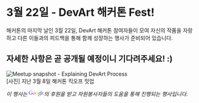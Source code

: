 # 3월 22일 - DevArt 해커톤 Fest!

해커톤의 마지막 날인 3월 22일, DevArt 해커톤 참여자들이 모여 자신의 작품을 자랑하고 다른 이들과의 피드백을 통해 함께 성장하는 행사가 준비되어 있습니다.

## 자세한 사항은 곧 공개될 예정이니 기다려주세요! :)

<img alt="Meetup snapshot - Explaining DevArt Process" src="https://fbcdn-sphotos-a-a.akamaihd.net/hphotos-ak-frc1/t1/1922183_737170139636150_2019397405_n.jpg" style="max-width: 100%; max-height: 100%;">
<div class="text-center">[사진] 지난 3월 8일 해커톤 킥오프 밋업</div>

<p class="text-center">
  <em>이 행사는 <img src="images/google.png" style="height: 1em;" class="nothing">의 후원을 받고 자원봉사자들의 도움을 통해 진행되는 행사입니다.</em>
</p>

